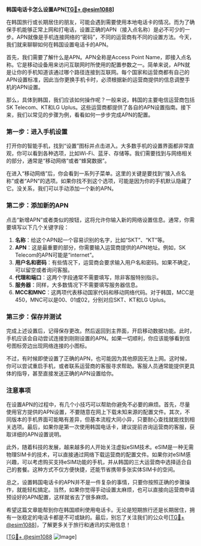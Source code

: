 **韩国电话卡怎么设置APN[[TG💪+ @esim1088](https://t.me/s/esim1088)]**

在韩国旅行或长期居住的朋友，可能会遇到需要使用本地电话卡的情况。而为了确保手机能够正常上网和打电话，设置正确的APN（接入点名称）是必不可少的一步。APN就像是手机连接网络的“密码”，不同的运营商有不同的设置方法。今天，我们就来聊聊如何在韩国设置电话卡的APN。

首先，我们需要了解什么是APN。APN全称是Access Point Name，即接入点名称。它是移动设备用来访问互联网时所使用的配置参数之一。简单来说，APN就是让你的手机知道该通过哪个路径连接到互联网。每个国家和运营商都有自己的APN设置标准，因此当你更换手机卡时，必须根据新的运营商提供的信息调整手机的APN设置。

那么，具体到韩国，我们应该如何操作呢？一般来说，韩国的主要电信运营商包括SK Telecom、KT和LG Uplus。这些运营商都提供了各自的APN设置指南。接下来，我们以常见的步骤为例，看看如何一步步完成APN的配置。

### 第一步：进入手机设置

打开你的智能手机，找到“设置”图标并点击进入。大多数手机的设置界面都非常直观，你可以看到各种选项，比如Wi-Fi、蓝牙、存储等。我们需要找到与网络相关的部分，通常是“移动网络”或者“蜂窝数据”。

在进入“移动网络”后，你会看到一系列子菜单。这里的关键是要找到“接入点名称”或者“APN”的选项。如果你找不到这个选项，可能是因为你的手机默认隐藏了它。没关系，我们可以手动添加一个新的APN。

### 第二步：添加新的APN

点击“新增APN”或者类似的按钮，这将允许你输入新的网络设置信息。通常，你需要填写以下几个关键字段：

1. **名称**：给这个APN起一个容易识别的名字，比如“SKT”、“KT”等。
2. **APN**：这是最重要的部分，你需要输入运营商提供的APN地址。例如，SK Telecom的APN可能是“internet”。
3. **用户名和密码**：有些情况下，运营商会要求输入用户名和密码。如果不确定，可以留空或者询问客服。
4. **代理和端口**：这两个字段通常不需要填写，除非客服特别指示。
5. **服务器**：同样，大多数情况下不需要填写服务器信息。
6. **MCC和MNC**：这两项代表移动国家代码和移动网络代码。对于韩国，MCC是450，MNC可以是00、01或02，分别对应SKT、KT和LG Uplus。

### 第三步：保存并测试

完成上述设置后，记得保存更改。然后返回到主界面，开启移动数据功能。此时，手机应该会自动尝试连接到刚刚设置的APN。如果一切顺利，你应该能够看到信号图标旁边出现网络连接的小图标。

不过，有时候即使设置了正确的APN，也可能因为其他原因无法上网。这时候，你可以尝试重启手机，或者联系运营商的客服寻求帮助。客服人员通常能提供更具体的指导，甚至直接发送正确的APN设置给你。

### 注意事项

在设置APN的过程中，有几个小技巧可以帮助你避免不必要的麻烦。首先，尽量使用官方提供的APN设置，不要随意在网上下载未知来源的配置文件。其次，不同版本的手机界面可能略有差异，但基本流程大同小异，只要耐心查找就能找到相关选项。最后，如果你是第一次使用韩国电话卡，建议提前咨询运营商的客服，获取详细的APN设置说明。

此外，随着科技的发展，越来越多的人开始关注虚拟eSIM技术。eSIM是一种无需物理SIM卡的技术，可以直接通过网络下载运营商的配置文件。如果你对eSIM感兴趣，可以考虑购买支持eSIM功能的手机，并从韩国的三大运营商中选择适合自己的套餐。这种方式不仅方便快捷，还能节省携带多张实体SIM卡的空间。

总之，设置韩国电话卡的APN并不是一件复杂的事情，只要你按照正确的步骤操作，就能轻松搞定。当然，如果你觉得手动设置太麻烦，也可以直接向运营商申请预设好的APN配置，这样就省去了很多麻烦。

希望这篇文章能帮到你在韩国顺利使用电话卡。无论是短期旅行还是长期居住，拥有一张稳定的电话卡都是不可或缺的。最后，别忘了关注我们的公众号[[TG💪+ @esim1088](https://t.me/s/esim1088)]，了解更多关于旅行和通讯的实用信息！

[[TG💪+ @esim1088](https://t.me/s/esim1088) ![Image](https://i.postimg.cc/4NQfJmqS/Snipaste-2025-05-13-00-14-12.png)]